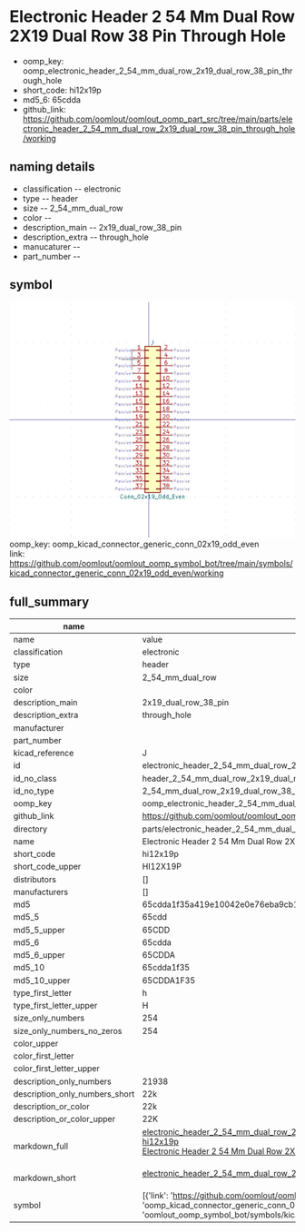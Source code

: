 # Electronic Header 2 54 Mm Dual Row 2X19 Dual Row 38 Pin Through Hole

  
* oomp_key: oomp_electronic_header_2_54_mm_dual_row_2x19_dual_row_38_pin_through_hole 
* short_code: hi12x19p
* md5_6: 65cdda  
* github_link: https://github.com/oomlout/oomlout_oomp_part_src/tree/main/parts/electronic_header_2_54_mm_dual_row_2x19_dual_row_38_pin_through_hole/working  
## naming details
* classification -- electronic
* type -- header
* size -- 2_54_mm_dual_row
* color -- 
* description_main -- 2x19_dual_row_38_pin
* description_extra -- through_hole
* manucaturer -- 
* part_number -- 



## symbol

![](symbol/0/working/working_600.png)  
oomp_key: oomp_kicad_connector_generic_conn_02x19_odd_even  
link: https://github.com/oomlout/oomlout_oomp_symbol_bot/tree/main/symbols/kicad_connector_generic_conn_02x19_odd_even/working  


## full_summary
| name | value | 
| --- | --- | 
| name | value | 
| classification | electronic | 
| type | header | 
| size | 2_54_mm_dual_row | 
| color |  | 
| description_main | 2x19_dual_row_38_pin | 
| description_extra | through_hole | 
| manufacturer |  | 
| part_number |  | 
| kicad_reference | J | 
| id | electronic_header_2_54_mm_dual_row_2x19_dual_row_38_pin_through_hole | 
| id_no_class | header_2_54_mm_dual_row_2x19_dual_row_38_pin_through_hole | 
| id_no_type | 2_54_mm_dual_row_2x19_dual_row_38_pin_through_hole | 
| oomp_key | oomp_electronic_header_2_54_mm_dual_row_2x19_dual_row_38_pin_through_hole | 
| github_link | https://github.com/oomlout/oomlout_oomp_part_src/tree/main/parts/electronic_header_2_54_mm_dual_row_2x19_dual_row_38_pin_through_hole/working | 
| directory | parts/electronic_header_2_54_mm_dual_row_2x19_dual_row_38_pin_through_hole | 
| name | Electronic Header 2 54 Mm Dual Row 2X19 Dual Row 38 Pin Through Hole | 
| short_code | hi12x19p | 
| short_code_upper | HI12X19P | 
| distributors | [] | 
| manufacturers | [] | 
| md5 | 65cdda1f35a419e10042e0e76eba9cb1 | 
| md5_5 | 65cdd | 
| md5_5_upper | 65CDD | 
| md5_6 | 65cdda | 
| md5_6_upper | 65CDDA | 
| md5_10 | 65cdda1f35 | 
| md5_10_upper | 65CDDA1F35 | 
| type_first_letter | h | 
| type_first_letter_upper | H | 
| size_only_numbers | 254 | 
| size_only_numbers_no_zeros | 254 | 
| color_upper |  | 
| color_first_letter |  | 
| color_first_letter_upper |  | 
| description_only_numbers | 21938 | 
| description_only_numbers_short | 22k | 
| description_or_color | 22k | 
| description_or_color_upper | 22K | 
| markdown_full | [electronic_header_2_54_mm_dual_row_2x19_dual_row_38_pin_through_hole](https://github.com/oomlout/oomlout_oomp_part_src/tree/main/parts/electronic_header_2_54_mm_dual_row_2x19_dual_row_38_pin_through_hole/working)<br>[hi12x19p](https://github.com/oomlout/oomlout_oomp_part_src/tree/main/parts/electronic_header_2_54_mm_dual_row_2x19_dual_row_38_pin_through_hole/working)<br>[Electronic Header 2 54 Mm Dual Row 2X19 Dual Row 38 Pin Through Hole](https://github.com/oomlout/oomlout_oomp_part_src/tree/main/parts/electronic_header_2_54_mm_dual_row_2x19_dual_row_38_pin_through_hole/working)<br><br> | 
| markdown_short | [electronic_header_2_54_mm_dual_row_2x19_dual_row_38_pin_through_hole](https://github.com/oomlout/oomlout_oomp_part_src/tree/main/parts/electronic_header_2_54_mm_dual_row_2x19_dual_row_38_pin_through_hole/working)<br><br> | 
| symbol | [{'link': 'https://github.com/oomlout/oomlout_oomp_symbol_bot/tree/main/symbols/kicad_connector_generic_conn_02x19_odd_even', 'oomp_key': 'oomp_kicad_connector_generic_conn_02x19_odd_even', 'directory': 'oomlout_oomp_symbol_bot/symbols/kicad_connector_generic_conn_02x19_odd_even//working/working.kicad_sym'}] | 
